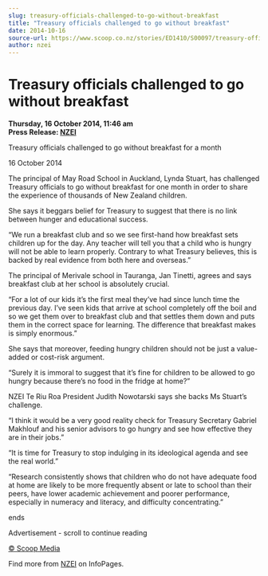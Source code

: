 ```yaml
---
slug: treasury-officials-challenged-to-go-without-breakfast
title: "Treasury officials challenged to go without breakfast"
date: 2014-10-16
source-url: https://www.scoop.co.nz/stories/ED1410/S00097/treasury-officials-challenged-to-go-without-breakfast.htm
author: nzei
---
```

Treasury officials challenged to go without breakfast
=====================================================

**Thursday, 16 October 2014, 11:46 am**  
**Press Release: [NZEI](https://info.scoop.co.nz/NZEI)**

Treasury officials challenged to go without breakfast for a month

16 October 2014

The principal of May Road School in Auckland, Lynda Stuart, has challenged Treasury officials to go without breakfast for one month in order to share the experience of thousands of New Zealand children.

She says it beggars belief for Treasury to suggest that there is no link between hunger and educational success.

“We run a breakfast club and so we see first-hand how breakfast sets children up for the day. Any teacher will tell you that a child who is hungry will not be able to learn properly. Contrary to what Treasury believes, this is backed by real evidence from both here and overseas.”

The principal of Merivale school in Tauranga, Jan Tinetti, agrees and says breakfast club at her school is absolutely crucial.

“For a lot of our kids it’s the first meal they’ve had since lunch time the previous day. I’ve seen kids that arrive at school completely off the boil and so we get them over to breakfast club and that settles them down and puts them in the correct space for learning. The difference that breakfast makes is simply enormous.”

She says that moreover, feeding hungry children should not be just a value-added or cost-risk argument.

“Surely it is immoral to suggest that it’s fine for children to be allowed to go hungry because there’s no food in the fridge at home?”

NZEI Te Riu Roa President Judith Nowotarski says she backs Ms Stuart’s challenge.

“I think it would be a very good reality check for Treasury Secretary Gabriel Makhlouf and his senior advisors to go hungry and see how effective they are in their jobs.”

“It is time for Treasury to stop indulging in its ideological agenda and see the real world.”

“Research consistently shows that children who do not have adequate food at home are likely to be more frequently absent or late to school than their peers, have lower academic achievement and poorer performance, especially in numeracy and literacy, and difficulty concentrating.”

ends

Advertisement - scroll to continue reading





[© Scoop Media](http://www.scoop.co.nz/about/terms.html)

Find more from [NZEI](https://info.scoop.co.nz/NZEI) on InfoPages.